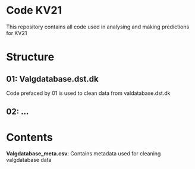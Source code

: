 # Code KV21

This repository contains all code used in analysing and making predictions for KV21

# Structure

## 01: Valgdatabase.dst.dk
Code prefaced by 01 is used to clean data from valdatabase.dst.dk

## 02: ...


# Contents
**Valgdatabase_meta.csv**: Contains metadata used for cleaning valgdatabase data